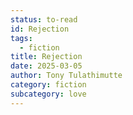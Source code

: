 ```yaml
---
status: to-read
id: Rejection
tags:
  - fiction
title: Rejection
date: 2025-03-05
author: Tony Tulathimutte
category: fiction
subcategory: love
---
```


